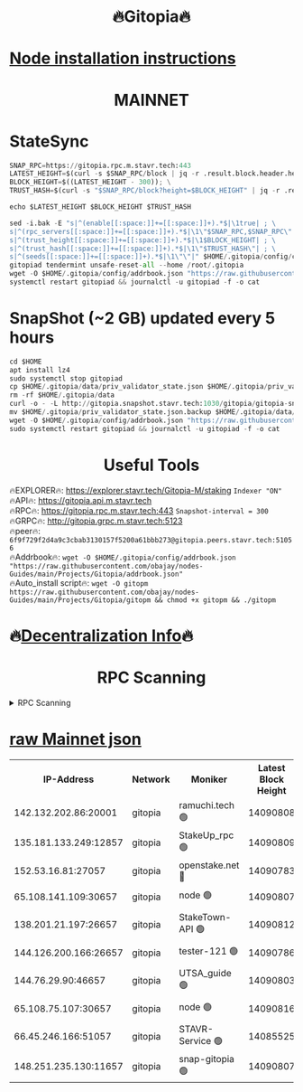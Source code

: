 <h1 align="center"> 🔥Gitopia🔥</h1>

[Node installation instructions](https://github.com/obajay/nodes-Guides/tree/main/Projects/Gitopia)
=

<h1 align="center"> MAINNET</h1>

# StateSync
```python
SNAP_RPC=https://gitopia.rpc.m.stavr.tech:443
LATEST_HEIGHT=$(curl -s $SNAP_RPC/block | jq -r .result.block.header.height); \
BLOCK_HEIGHT=$((LATEST_HEIGHT - 300)); \
TRUST_HASH=$(curl -s "$SNAP_RPC/block?height=$BLOCK_HEIGHT" | jq -r .result.block_id.hash)

echo $LATEST_HEIGHT $BLOCK_HEIGHT $TRUST_HASH

sed -i.bak -E "s|^(enable[[:space:]]+=[[:space:]]+).*$|\1true| ; \
s|^(rpc_servers[[:space:]]+=[[:space:]]+).*$|\1\"$SNAP_RPC,$SNAP_RPC\"| ; \
s|^(trust_height[[:space:]]+=[[:space:]]+).*$|\1$BLOCK_HEIGHT| ; \
s|^(trust_hash[[:space:]]+=[[:space:]]+).*$|\1\"$TRUST_HASH\"| ; \
s|^(seeds[[:space:]]+=[[:space:]]+).*$|\1\"\"|" $HOME/.gitopia/config/config.toml
gitopiad tendermint unsafe-reset-all --home /root/.gitopia
wget -O $HOME/.gitopia/config/addrbook.json "https://raw.githubusercontent.com/obajay/nodes-Guides/main/Projects/Gitopia/addrbook.json"
systemctl restart gitopiad && journalctl -u gitopiad -f -o cat
```
# SnapShot (~2 GB) updated every 5 hours
```python
cd $HOME
apt install lz4
sudo systemctl stop gitopiad
cp $HOME/.gitopia/data/priv_validator_state.json $HOME/.gitopia/priv_validator_state.json.backup
rm -rf $HOME/.gitopia/data
curl -o - -L http://gitopia.snapshot.stavr.tech:1030/gitopia/gitopia-snap.tar.lz4 | lz4 -c -d - | tar -x -C $HOME/.gitopia --strip-components 2
mv $HOME/.gitopia/priv_validator_state.json.backup $HOME/.gitopia/data/priv_validator_state.json
wget -O $HOME/.gitopia/config/addrbook.json "https://raw.githubusercontent.com/obajay/nodes-Guides/main/Projects/Gitopia/addrbook.json"
sudo systemctl restart gitopiad && journalctl -u gitopiad -f -o cat
```
 <h1 align="center"> Useful Tools</h1>

🔥EXPLORER🔥:      https://explorer.stavr.tech/Gitopia-M/staking  `Indexer "ON"` \
🔥API🔥: 			 		 https://gitopia.api.m.stavr.tech \
🔥RPC🔥:           https://gitopia.rpc.m.stavr.tech:443              `Snapshot-interval = 300` \
🔥GRPC🔥:          http://gitopia.grpc.m.stavr.tech:5123 \
🔥peer🔥:					 `6f9f729f2d4a9c3cbab3130157f5200a61bbb273@gitopia.peers.stavr.tech:51056` \
🔥Addrbook🔥:    ```wget -O $HOME/.gitopia/config/addrbook.json "https://raw.githubusercontent.com/obajay/nodes-Guides/main/Projects/Gitopia/addrbook.json"``` \
🔥Auto_install script🔥: ```wget -O gitopm https://raw.githubusercontent.com/obajay/nodes-Guides/main/Projects/Gitopia/gitopm && chmod +x gitopm && ./gitopm```

🔥[Decentralization Info](https://github.com/obajay/StateSync-snapshots/tree/main/Projects/Gitopia/Decentralization)🔥
=

<h1 align="center"> RPC Scanning</h1>

<details>
<summary>RPC Scanning</summary>

<h2 align="center"> We scan nodes in real time every 4 hours. And we provide the final result of RPC endpoints.
We cannot influence the operation of these nodes in any way. </h2>


```python
If Voting Power is higher than 0 --> then the Node is a validator of the network and may be subject to attack and be a potential threat to the chain.
```
```python
We marked such validators with a red symbol
```

</details>

[raw Mainnet json](https://rpc-check.gitopm.stavr.tech/gitopm/rpc-gitopm-result.json)
=

<table><tr><th>IP-Address</th><th>Network</th><th>Moniker</th><th>Latest Block Height</th><th>Earliest Block Height</th><th>Catching Up</th><th>Tx Index</th><th>Voting Power</th><th>Scan Time</th></tr><tr><td>142.132.202.86:20001</td><td>gitopia</td><td>ramuchi.tech 🟢</td><td>14090808</td><td>6548337</td><td>False</td><td>on</td><td>0</td><td>2024-02-19T22:52:02.003171294UTC</td></tr><tr><td>135.181.133.249:12857</td><td>gitopia</td><td>StakeUp_rpc 🟢</td><td>14090809</td><td>8010001</td><td>False</td><td>on</td><td>0</td><td>2024-02-19T22:52:02.426653452UTC</td></tr><tr><td>152.53.16.81:27057</td><td>gitopia</td><td>openstake.net 🔴</td><td>14090783</td><td>10455001</td><td>False</td><td>off</td><td>43405</td><td>2024-02-19T22:51:16.740640513UTC</td></tr><tr><td>65.108.141.109:30657</td><td>gitopia</td><td>node 🟢</td><td>14090807</td><td>12299845</td><td>False</td><td>on</td><td>0</td><td>2024-02-19T22:51:59.370376900UTC</td></tr><tr><td>138.201.21.197:26657</td><td>gitopia</td><td>StakeTown-API 🟢</td><td>14090812</td><td>12733501</td><td>False</td><td>on</td><td>0</td><td>2024-02-19T22:52:06.898823947UTC</td></tr><tr><td>144.126.200.166:26657</td><td>gitopia</td><td>tester-121 🟢</td><td>14090786</td><td>12832814</td><td>False</td><td>off</td><td>0</td><td>2024-02-19T22:51:21.123366314UTC</td></tr><tr><td>144.76.29.90:46657</td><td>gitopia</td><td>UTSA_guide 🟢</td><td>14090803</td><td>13035301</td><td>False</td><td>on</td><td>0</td><td>2024-02-19T22:51:52.777535498UTC</td></tr><tr><td>65.108.75.107:30657</td><td>gitopia</td><td>node 🟢</td><td>14090816</td><td>13189502</td><td>False</td><td>on</td><td>0</td><td>2024-02-19T22:52:13.470054333UTC</td></tr><tr><td>66.45.246.166:51057</td><td>gitopia</td><td>STAVR-Service 🟢</td><td>14085525</td><td>14079001</td><td>False</td><td>on</td><td>0</td><td>2024-02-19T22:51:40.187277346UTC</td></tr><tr><td>148.251.235.130:11657</td><td>gitopia</td><td>snap-gitopia 🟢</td><td>14090807</td><td>14079001</td><td>False</td><td>on</td><td>0</td><td>2024-02-19T22:51:59.663538502UTC</td></tr></table>
